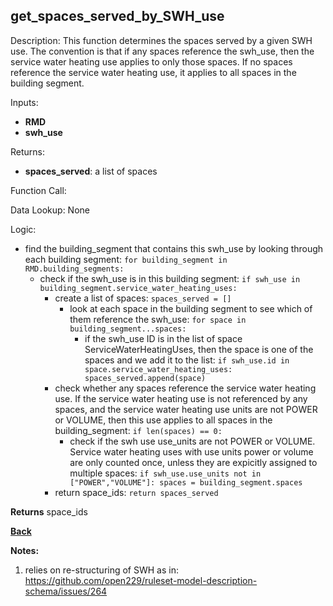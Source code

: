 ## get_spaces_served_by_SWH_use

Description: This function determines the spaces served by a given SWH use.  The convention is that if any spaces reference the swh_use, then the service water heating use applies to only those spaces. If no spaces reference the service water heating use, it applies to all spaces in the building segment.


Inputs:
- **RMD**
- **swh_use**

Returns:
- **spaces_served**: a list of spaces

Function Call:


Data Lookup: None

Logic:

- find the building_segment that contains this swh_use by looking through each building segment: `for building_segment in RMD.building_segments:`
    - check if the swh_use is in this building segment: `if swh_use in building_segment.service_water_heating_uses:`
        - create a list of spaces: `spaces_served = []`
          - look at each space in the building segment to see which of them reference the swh_use: `for space in building_segment...spaces:`
            - if the swh_use ID is in the list of space ServiceWaterHeatingUses, then the space is one of the spaces and we add it to the list: `if swh_use.id in space.service_water_heating_uses: spaces_served.append(space)`
        - check whether any spaces reference the service water heating use. If the service water heating use is not referenced by any spaces, and the service water heating use units are not POWER or VOLUME, then this use applies to all spaces in the building_segment: `if len(spaces) == 0:`
            - check if the swh use use_units are not POWER or VOLUME.  Service water heating uses with use units power or volume are only counted once, unless they are expicitly assigned to multiple spaces: `if swh_use.use_units not in ["POWER","VOLUME"]: spaces = building_segment.spaces`
        - return space_ids: `return spaces_served`



**Returns** space_ids

**[Back](../_toc.md)**

**Notes:**
1. relies on re-structuring of SWH as in: https://github.com/open229/ruleset-model-description-schema/issues/264

